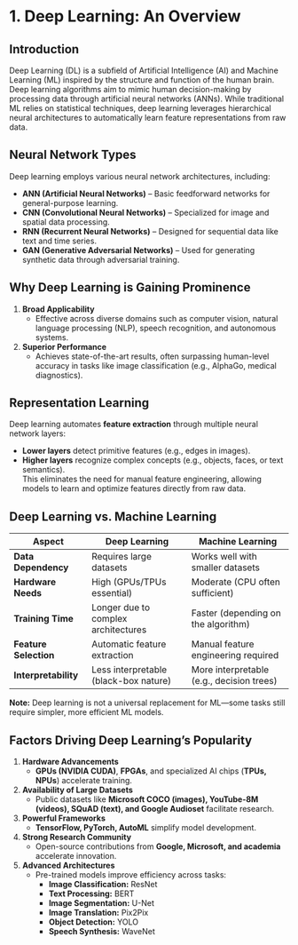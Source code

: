 
# **1. Deep Learning: An Overview**

## **Introduction**  
Deep Learning (DL) is a subfield of Artificial Intelligence (AI) and Machine Learning (ML) inspired by the structure and function of the human brain. Deep learning algorithms aim to mimic human decision-making by processing data through artificial neural networks (ANNs). While traditional ML relies on statistical techniques, deep learning leverages hierarchical neural architectures to automatically learn feature representations from raw data.

## **Neural Network Types**  
Deep learning employs various neural network architectures, including:  
- **ANN (Artificial Neural Networks)** – Basic feedforward networks for general-purpose learning.  
- **CNN (Convolutional Neural Networks)** – Specialized for image and spatial data processing.  
- **RNN (Recurrent Neural Networks)** – Designed for sequential data like text and time series.  
- **GAN (Generative Adversarial Networks)** – Used for generating synthetic data through adversarial training.  

## **Why Deep Learning is Gaining Prominence**  
1. **Broad Applicability**  
   - Effective across diverse domains such as computer vision, natural language processing (NLP), speech recognition, and autonomous systems.  
2. **Superior Performance**  
   - Achieves state-of-the-art results, often surpassing human-level accuracy in tasks like image classification (e.g., AlphaGo, medical diagnostics).  

## **Representation Learning**  
Deep learning automates **feature extraction** through multiple neural network layers:  
- **Lower layers** detect primitive features (e.g., edges in images).  
- **Higher layers** recognize complex concepts (e.g., objects, faces, or text semantics).  
This eliminates the need for manual feature engineering, allowing models to learn and optimize features directly from raw data.  

## **Deep Learning vs. Machine Learning**  

| **Aspect**          | **Deep Learning**                          | **Machine Learning**                     |
|----------------------|--------------------------------------------|------------------------------------------|
| **Data Dependency**  | Requires large datasets                   | Works well with smaller datasets         |
| **Hardware Needs**   | High (GPUs/TPUs essential)                | Moderate (CPU often sufficient)          |
| **Training Time**    | Longer due to complex architectures       | Faster (depending on the algorithm)      |
| **Feature Selection**| Automatic feature extraction              | Manual feature engineering required      |
| **Interpretability** | Less interpretable (black-box nature)     | More interpretable (e.g., decision trees)|

**Note:** Deep learning is not a universal replacement for ML—some tasks still require simpler, more efficient ML models.  

## **Factors Driving Deep Learning’s Popularity**  
1. **Hardware Advancements**  
   - **GPUs (NVIDIA CUDA)**, **FPGAs**, and specialized AI chips (**TPUs, NPUs**) accelerate training.  
2. **Availability of Large Datasets**  
   - Public datasets like **Microsoft COCO (images), YouTube-8M (videos), SQuAD (text), and Google Audioset** facilitate research.  
3. **Powerful Frameworks**  
   - **TensorFlow, PyTorch, AutoML** simplify model development.  
4. **Strong Research Community**  
   - Open-source contributions from **Google, Microsoft, and academia** accelerate innovation.  
5. **Advanced Architectures**  
   - Pre-trained models improve efficiency across tasks:  
     - **Image Classification:** ResNet  
     - **Text Processing:** BERT  
     - **Image Segmentation:** U-Net  
     - **Image Translation:** Pix2Pix  
     - **Object Detection:** YOLO  
     - **Speech Synthesis:** WaveNet 